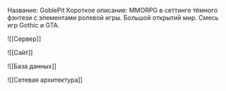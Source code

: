 Название: GoblePit
Короткое описание: MMORPG в сеттинге тёмного фэнтези с элементами ролевой игры. Большой открытий мир. Смесь игр Gothic и GTA.

![[Сервер]]

![[Сайт]]

![[База данных]]

![[Сетевая архитектура]]